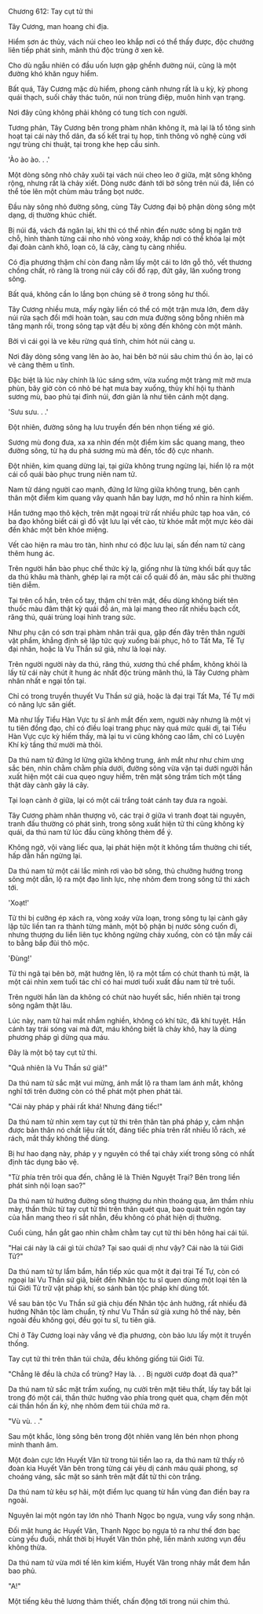 




Chương 612: Tay cụt tử thi


Tây Cương, man hoang chi địa.

Hiểm sơn ác thủy, vách núi cheo leo khắp nơi có thể thấy được, độc chướng liên tiếp phát sinh, mãnh thú độc trùng ở xen kẽ.

Cho dù ngẫu nhiên có đầu uốn lượn gập ghềnh đường núi, cũng là một đường khó khăn nguy hiểm.

Bất quá, Tây Cương mặc dù hiểm, phong cảnh nhưng rất là u kỳ, kỳ phong quái thạch, suối chảy thác tuôn, núi non trùng điệp, muôn hình vạn trạng.

Nơi đây cũng không phải không có tung tích con người.

Tương phản, Tây Cương bên trong phàm nhân không ít, mà lại là tổ tông sinh hoạt tại cái này thổ dân, đa số kết trại tụ họp, tinh thông võ nghệ cùng với ngự trùng chi thuật, tại trong khe hẹp cầu sinh.

'Ào ào ào. . .'

Một dòng sông nhỏ chảy xuôi tại vách núi cheo leo ở giữa, mặt sông không rộng, nhưng rất là chảy xiết. Dòng nước đánh tới bờ sông trên núi đá, liền có thể tóe lên một chùm màu trắng bọt nước.

Đầu này sông nhỏ đường sông, cùng Tây Cương đại bộ phận dòng sông một dạng, dị thường khúc chiết.

Bị núi đá, vách đá ngăn lại, khi thì có thể nhìn đến nước sông bị ngăn trở chỗ, hình thành từng cái nho nhỏ vòng xoáy, khắp nơi có thể khóa lại một đại đoàn cành khô, loạn cỏ, lá cây, càng tụ càng nhiều.

Có địa phương thậm chí còn đang nằm lấy một cái to lớn gỗ thô, vết thương chồng chất, rõ ràng là trong núi cây cối đổ rạp, đứt gãy, lăn xuống trong sông.

Bất quá, không cần lo lắng bọn chúng sẽ ở trong sông hư thối.

Tây Cương nhiều mưa, mấy ngày liền có thể có một trận mưa lớn, đem dãy núi rửa sạch đổi mới hoàn toàn, sau cơn mưa đường sông bỗng nhiên mà tăng mạnh rồi, trong sông tạp vật đều bị xông đến không còn một mảnh.

Bởi vì cái gọi là ve kêu rừng quá tĩnh, chim hót núi càng u.

Nơi đây dòng sông vang lên ào ào, hai bên bờ núi sâu chim thú ồn ào, lại có vẻ càng thêm u tĩnh.

Đặc biệt là lúc này chính là lúc sáng sớm, vừa xuống một tràng mịt mờ mưa phùn, bây giờ còn có nhỏ bé hạt mưa bay xuống, thủy khí hội tụ thành sương mù, bao phủ tại đỉnh núi, đơn giản là như tiên cảnh một dạng.

'Sưu sưu. . .'

Đột nhiên, đường sông hạ lưu truyền đến bén nhọn tiếng xé gió.

Sương mù đong đưa, xa xa nhìn đến một điểm kim sắc quang mang, theo đường sông, từ hạ du phá sương mù mà đến, tốc độ cực nhanh.

Đột nhiên, kim quang dừng lại, tại giữa không trung ngừng lại, hiển lộ ra một cái cổ quái bào phục trung niên nam tử.

Nam tử dáng người cao mạnh, đứng lơ lửng giữa không trung, bên cạnh thân một điểm kim quang vây quanh hắn bay lượn, mơ hồ nhìn ra hình kiếm.

Hắn tướng mạo thô kệch, trên mặt ngoại trừ rất nhiều phức tạp hoa văn, có ba đạo không biết cái gì đồ vật lưu lại vết cào, từ khóe mắt một mực kéo dài đến khác một bên khóe miệng.

Vết cào hiện ra màu tro tàn, hình như có độc lưu lại, sấn đến nam tử càng thêm hung ác.

Trên người hắn bào phục chế thức kỳ lạ, giống như là từng khối bất quy tắc da thú khâu mà thành, ghép lại ra một cái cổ quái đồ án, màu sắc phi thường tiên diễm.

Tại trên cổ hắn, trên cổ tay, thậm chí trên mặt, đều dùng không biết tên thuốc màu đâm thật kỳ quái đồ án, mà lại mang theo rất nhiều bạch cốt, răng thú, quái trùng loại hình trang sức.

Như phụ cận có sơn trại phàm nhân trải qua, gặp đến đây trên thân người vật phẩm, khẳng định sẽ lập tức quỳ xuống bái phục, hô to Tất Ma, Tế Tự đại nhân, hoặc là Vu Thần sứ giả, như là loại này.

Trên người người này da thú, răng thú, xương thú chế phẩm, không khỏi là lấy từ cái này chút ít hung ác nhất độc trùng mãnh thú, là Tây Cương phàm nhân nhất e ngại tồn tại.

Chỉ có trong truyền thuyết Vu Thần sứ giả, hoặc là đại trại Tất Ma, Tế Tự mới có năng lực săn giết.

Mà như lấy Tiểu Hàn Vực tu sĩ ánh mắt đến xem, người này nhưng là một vị tu tiên đồng đạo, chỉ có điều loại trang phục này quá mức quái dị, tại Tiểu Hàn Vực cực kỳ hiếm thấy, mà lại tu vi cũng không cao lắm, chỉ có Luyện Khí kỳ tầng thứ mười mà thôi.

Da thú nam tử đứng lơ lửng giữa không trung, ánh mắt như như chim ưng sắc bén, nhìn chằm chằm phía dưới, đường sông vừa vặn tại dưới người hắn xuất hiện một cái cua quẹo nguy hiểm, trên mặt sông trầm tích một tầng thật dày cành gãy lá cây.

Tại loạn cành ở giữa, lại có một cái trắng toát cánh tay đưa ra ngoài.

Tây Cương phàm nhân thượng võ, các trại ở giữa vì tranh đoạt tài nguyên, tranh đấu thường có phát sinh, trong sông xuất hiện tử thi cũng không kỳ quái, da thú nam tử lúc đầu cũng không thèm để ý.

Không ngờ, vội vàng liếc qua, lại phát hiện một ít không tầm thường chi tiết, hấp dẫn hắn ngừng lại.

Da thú nam tử một cái lắc mình rơi vào bờ sông, thủ chưởng hướng trong sông một dẫn, lộ ra một đạo linh lực, nhẹ nhõm đem trong sông tử thi xách tới.

'Xoạt!'

Tử thi bị cưỡng ép xách ra, vòng xoáy vừa loạn, trong sông tụ lại cành gãy lập tức liền tan ra thành từng mảnh, một bộ phận bị nước sông cuốn đi, nhưng thượng du liền liên tục không ngừng chảy xuống, còn có tận mấy cái to bằng bắp đùi thô mộc.

'Đùng!'

Tử thi ngã tại bên bờ, mặt hướng lên, lộ ra một tấm có chút thanh tú mặt, là một cái nhìn xem tuổi tác chỉ có hai mươi tuổi xuất đầu nam tử trẻ tuổi.

Trên người hắn làn da không có chút nào huyết sắc, hiển nhiên tại trong sông ngâm thật lâu.

Lúc này, nam tử hai mắt nhắm nghiền, không có khí tức, đã khí tuyệt. Hắn cánh tay trái sóng vai mà đứt, máu không biết là chảy khô, hay là dùng phương pháp gì dừng qua máu.

Đây là một bộ tay cụt tử thi.

"Quả nhiên là Vu Thần sứ giả!"

Da thú nam tử sắc mặt vui mừng, ánh mắt lộ ra tham lam ánh mắt, không nghĩ tới trên đường còn có thể phát một phen phát tài.

"Cái này pháp y phải rất khá! Nhưng đáng tiếc!"

Da thú nam tử nhìn xem tay cụt tử thi trên thân tàn phá pháp y, cảm nhận được bản thân nó chất liệu rất tốt, đáng tiếc phía trên rất nhiều lỗ rách, xé rách, mắt thấy không thể dùng.

Bị hư hao dạng này, pháp y y nguyên có thể tại chảy xiết trong sông có nhất định tác dụng bảo vệ.

"Từ phía trên trôi qua đến, chẳng lẽ là Thiên Nguyệt Trại? Bên trong liền phát sinh nội loạn sao?"

Da thú nam tử hướng đường sông thượng du nhìn thoáng qua, âm thầm nhíu mày, thần thức từ tay cụt tử thi trên thân quét qua, bao quát trên ngón tay của hắn mang theo rỉ sắt nhẫn, đều không có phát hiện dị thường.

Cuối cùng, hắn gắt gao nhìn chằm chằm tay cụt tử thi bên hông hai cái túi.

"Hai cái này là cái gì túi chứa? Tại sao quái dị như vậy? Cái nào là túi Giới Tử?"

Da thú nam tử tự lẩm bẩm, hắn tiếp xúc qua một ít đại trại Tế Tự, còn có ngoại lai Vu Thần sứ giả, biết đến Nhân tộc tu sĩ quen dùng một loại tên là túi Giới Tử trữ vật pháp khí, so sánh bản tộc pháp khí dùng tốt.

Về sau bản tộc Vu Thần sứ giả chịu đến Nhân tộc ảnh hưởng, rất nhiều đã hướng Nhân tộc làm chuẩn, tỷ như Vu Thần sứ giả xưng hô thế này, bên ngoài đều không gọi, đều gọi tu sĩ, tu tiên giả.

Chỉ ở Tây Cương loại này vắng vẻ địa phương, còn bảo lưu lấy một ít truyền thống.

Tay cụt tử thi trên thân túi chứa, đều không giống túi Giới Tử.

"Chẳng lẽ đều là chứa cổ trùng? Hay là. . . Bị người cướp đoạt đã qua?"

Da thú nam tử sắc mặt trầm xuống, nụ cười trên mặt tiêu thất, lấy tay bắt lại trong đó một cái, thần thức hướng vào phía trong quét qua, chạm đến một cái thần hồn ấn ký, nhẹ nhõm đem túi chứa mở ra.

"Vù vù. . ."

Sau một khắc, lòng sông bên trong đột nhiên vang lên bén nhọn phong minh thanh âm.

Một đoàn cực lớn Huyết Vân từ trong túi tiền lao ra, da thú nam tử thấy rõ đoàn kia Huyết Vân bên trong từng cái yêu dị cánh máu quái phong, sợ choáng váng, sắc mặt so sánh trên mặt đất tử thi còn trắng.

Da thú nam tử kêu sợ hãi, một điểm lục quang từ hắn vùng đan điền bay ra ngoài.

Nguyên lai một ngón tay lớn nhỏ Thanh Ngọc bọ ngựa, vung vẩy song nhận.

Đối mặt hung ác Huyết Vân, Thanh Ngọc bọ ngựa tỏ ra như thế đơn bạc cùng yếu đuối, nhất thời bị Huyết Vân thôn phệ, liền mảnh xương vụn đều không thừa.

Da thú nam tử vừa mới tế lên kim kiếm, Huyết Vân trong nháy mắt đem hắn bao phủ.

"A!"

Một tiếng kêu thê lương thảm thiết, chấn động tới trong núi chim thú.




